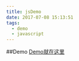 ```yaml
---
title: jsDemo
date: 2017-07-08 15:13:51
tags:
  - demo
  - javascript
---
```


##Demo [Demo就在这里](http://faceplus.top/jsTest/)
